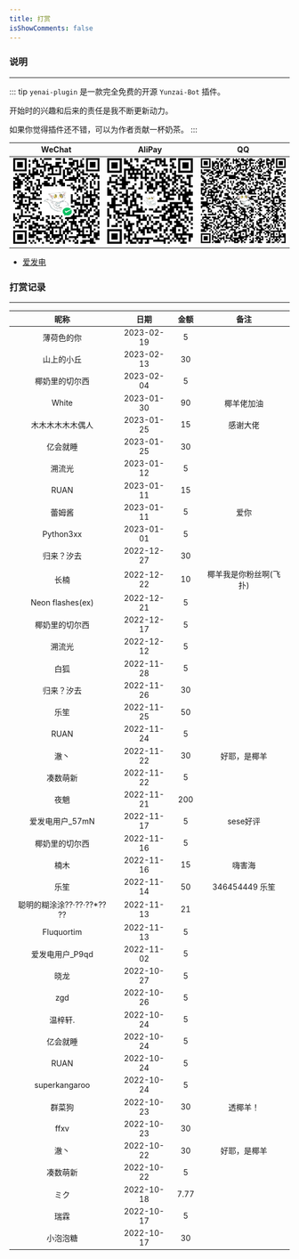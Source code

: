 ```yaml
---
title: 打赏
isShowComments: false
---
```


### 说明

<hr />

::: tip
`yenai-plugin` 是一款完全免费的开源 `Yunzai-Bot` 插件。

开始时的兴趣和后来的责任是我不断更新动力。

如果你觉得插件还不错，可以为作者贡献一杯奶茶。
:::

| WeChat                                                               | AliPay                                                               | QQ                                                               |
| -------------------------------------------------------------------- | -------------------------------------------------------------------- | ---------------------------------------------------------------- |
| <img style="width: 160px" src="/sponsor-qrcode/qrcode-wechat.png" /> | <img style="width: 160px" src="/sponsor-qrcode/qrcode-alipay.png" /> | <img style="width: 160px" src="/sponsor-qrcode/qrcode-qq.png" /> |

- [爱发电](https://afdian.net/a/yeyang52)
### 打赏记录

<hr/>

|            昵称            |    日期    | 金额  |          备注          |
| :------------------------: | :--------: | :---: | :--------------------: |
|         薄荷色的你         | 2023-02-19 |   5   |                        |
|         山上的小丘         | 2023-02-13 |  30   |                        |
|       椰奶里的切尔西       | 2023-02-04 |   5   |                        |
|           White            | 2023-01-30 |  90   |       椰羊佬加油       |
|      木木木木木木偶人      | 2023-01-25 |  15   |        感谢大佬        |
|          亿会就睡          | 2023-01-25 |  30   |                        |
|           溯流光           | 2023-01-12 |   5   |                        |
|            RUAN            | 2023-01-11 |  15   |                        |
|           蕾姆酱           | 2023-01-11 |   5   |          爱你          |
|         Python3xx          | 2023-01-01 |   5   |                        |
|         归来？汐去         | 2022-12-27 |  30   |                        |
|            长楠            | 2022-12-22 |  10   | 椰羊我是你粉丝啊(飞扑) |
|      Neon flashes(ex)      | 2022-12-21 |   5   |                        |
|       椰奶里的切尔西       | 2022-12-17 |   5   |                        |
|           溯流光           | 2022-12-12 |   5   |                        |
|            白狐            | 2022-11-28 |   5   |                        |
|         归来？汐去         | 2022-11-26 |  30   |                        |
|            乐笙            | 2022-11-25 |  50   |                        |
|            RUAN            | 2022-11-24 |   5   |                        |
|            澈丶            | 2022-11-22 |  30   |      好耶，是椰羊      |
|          凑数萌新          | 2022-11-22 |   5   |                        |
|            夜魈            | 2022-11-21 |  200  |                        |
|      爱发电用户_57mN       | 2022-11-17 |   5   |        sese好评        |
|       椰奶里的切尔西       | 2022-11-16 |   5   |                        |
|            楠木            | 2022-11-16 |  15   |         嗨害海         |
|            乐笙            | 2022-11-14 |  50   |     346454449 乐笙     |
| 聪明的糊涂涂??·??·??*?? ?? | 2022-11-13 |  21   |                        |
|         Fluquortim         | 2022-11-13 |   5   |                        |
|      爱发电用户_P9qd       | 2022-11-02 |   5   |                        |
|            晓龙            | 2022-10-27 |   5   |                        |
|            zgd             | 2022-10-26 |   5   |                        |
|          温梓轩.           | 2022-10-24 |   5   |                        |
|          亿会就睡          | 2022-10-24 |   5   |                        |
|            RUAN            | 2022-10-24 |   5   |                        |
|       superkangaroo        | 2022-10-24 |   5   |                        |
|           群菜狗           | 2022-10-23 |  30   |        透椰羊！        |
|            ffxv            | 2022-10-23 |  30   |                        |
|            澈丶            | 2022-10-22 |  30   |      好耶，是椰羊      |
|          凑数萌新          | 2022-10-22 |   5   |                        |
|            ミク            | 2022-10-18 | 7.77  |                        |
|            瑞霖            | 2022-10-17 |   5   |                        |
|          小泡泡糖          | 2022-10-17 |  30   |                        |


